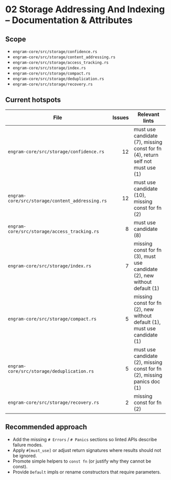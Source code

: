 # 02 Storage Addressing And Indexing – Documentation & Attributes

## Scope
- `engram-core/src/storage/confidence.rs`
- `engram-core/src/storage/content_addressing.rs`
- `engram-core/src/storage/access_tracking.rs`
- `engram-core/src/storage/index.rs`
- `engram-core/src/storage/compact.rs`
- `engram-core/src/storage/deduplication.rs`
- `engram-core/src/storage/recovery.rs`

## Current hotspots
| File | Issues | Relevant lints |
| --- | ---: | --- |
| `engram-core/src/storage/confidence.rs` | 12 | must use candidate (7), missing const for fn (4), return self not must use (1) |
| `engram-core/src/storage/content_addressing.rs` | 12 | must use candidate (10), missing const for fn (2) |
| `engram-core/src/storage/access_tracking.rs` | 8 | must use candidate (8) |
| `engram-core/src/storage/index.rs` | 7 | missing const for fn (3), must use candidate (2), new without default (1) |
| `engram-core/src/storage/compact.rs` | 5 | missing const for fn (2), new without default (1), must use candidate (1) |
| `engram-core/src/storage/deduplication.rs` | 5 | must use candidate (2), missing const for fn (2), missing panics doc (1) |
| `engram-core/src/storage/recovery.rs` | 2 | missing const for fn (2) |

## Recommended approach
- Add the missing `# Errors` / `# Panics` sections so linted APIs describe failure modes.
- Apply `#[must_use]` or adjust return signatures where results should not be ignored.
- Promote simple helpers to `const fn` (or justify why they cannot be const).
- Provide `Default` impls or rename constructors that require parameters.
